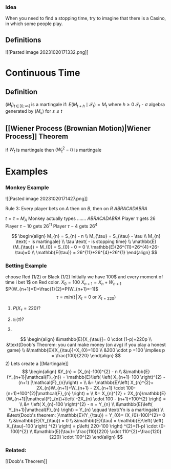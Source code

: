 
### Idea
When you need to find a stopping time, try to imagine that there is a Casino, in which some people play.


## Definitions

![[Pasted image 20231020171332.png]]


# Continuous Time
## Definition
$\left( M_{t} \right)_{t\, \in \, [0;\infty]}$ is a martingale if: 
	$E(M_{t+h} \mid \mathcal{F}_{t})  = M_{t}$         where $h\geq 0$
	$\mathcal{F}_{t}$ - $\sigma$ algebra generated by $(M_{s}) \text{ for } s\leq t$

## [[Wiener Process (Brownian Motion)|Wiener Process]] Theorem
if $W_t$ is martingale
then $(W_t^2 -t)$ is martingale
# Examples

### Monkey Example
![[Pasted image 20231020171427.png]]

Rule 3: 
Every player bets on $A$ then on $B$, then on $R$ $ABRACADABRA$

$t = \tau$ = $M_{A}$
Monkey actually types .......  $ABRACADABRA$
Player $\tau$ gets $26$
Player $\tau - 10$ gets $26^{11}$
Player $\tau-4$ gets $26^{4}$

$$
\begin{align}
M_{n} = S_{n} - n \\
M_{\tau} = S_{\tau} - \tau \\
M_{n} \text{ - is martingale} \\
\tau \text{ - is stopping time} \\
\mathbb{E}(M_{\tau}) = M_{0} = S_{0} - 0 = 0 \\
\mathbb{E}(26^{11}+26^{4}+26-\tau)=0 \\
\mathbb{E(\tau)} = 26^{11}+26^{4}+26^{1}
\end{align}
$$

### Betting Example

choose Red (1/2) or Black (1/2)
Initially we have 100$
and every moment of time i bet 1$ on Red color.
$X_{0} = 100$ 
$X_{n+1}=X_{n}+W_{n+1}$             $P(W_{n+1}=1)=\frac{1}{2}=P(W_{n+1}=-1)$
$$
\tau = min(t\,|\,X_{t}=0 \text{ or }X_{t=220})
$$
1) $P(X_{\tau}=220)$?
2) $\mathbb{E}(\tau)$?

1)
$$
\begin{align}
&\mathbb{E}[X_{\tau}]= 0 \cdot (1-p)+220p \\
&\text{Doob's Theorem: you cant make money (on avg) if you play a honest game} \\
&\mathbb{E}[X_{\tau}]=X_{0}=100 \\
&200 \cdot p =100 \implies p = \frac{100}{220}
\end{align} 
$$
2)
Lets create a [[Martingale]] 
$$
\begin{align}
&Y_{n} = (X_{n}-100)^{2} - n  \\
&\mathbb{E}(Y_{n+1}|\mathcal{F}_{n}) = \mathbb{E}\left( \left( X_{n+1}-100 \right)^{2} - (n+1) |\mathcal{F}_{n}\right) = \\
&= \mathbb{E}\left( X_{n}^{2}+ 2X_{n}W_{n+1}+W_{n+1} - 2X_{n+1} \cdot 100-(n+1)+100^{2}|\mathcal{F}_{n} \right) = \\
&= X_{n}^{2} + 2X_{n}\mathbb{E}(W_{n+1}|\mathcal{F}_{n})+\left( -2X_{n}  \cdot  100 - (n+1)+100^{2} \right) = \\
&= \left( X_{n}-100 \right)^{2} - n = Y_{n} \\
&\mathbb{E}\left( Y_{n+1}|\mathcal{F}_{n} \right) = Y_{n} \qquad \text{Yn is a martingale} \\
&\text{Doob's theorem: }\mathbb{E}(Y_{\tau}) = Y_{0}= (X_{0}-100)^{2}= 0 \\
&\mathbb{E}(Y_{\tau}) = 0 \\
&\mathbb{E}(\tau) = \mathbb{E}\left( \left( X_{\tau}-100 \right) ^{2} \right)   = p\left( 220-100 \right) ^{2}+(1-p) \cdot (0-100)^{2} \\
&\mathbb{E}(\tau)= \frac{110}{220} \cdot 110^{2}+\frac{120}{220} \cdot 100^{2} 
\end{align}
$$

### Related:
[[Doob's Theorem]]
